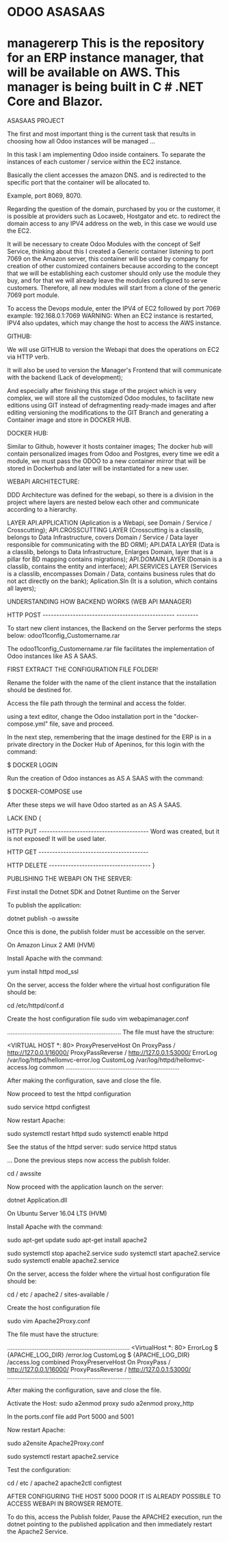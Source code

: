 # ODOO ASASAAS
# managererp This is the repository for an ERP instance manager, that will be available on AWS. This manager is being built in C # .NET Core and Blazor.


ASASAAS PROJECT

The first and most important thing is the current task that results in choosing how all Odoo instances will be managed ...

In this task I am implementing Odoo inside containers.
To separate the instances of each customer / service within the EC2 instance.

Basically the client accesses the amazon DNS. and is redirected to the specific port that the container will be allocated to.

Example, port 8069, 8070.

Regarding the question of the domain, purchased by you or the customer, it is possible at providers such as Locaweb, Hostgator and etc. to redirect the domain access to any IPV4 address on the web, in this case we would use the EC2.

It will be necessary to create Odoo Modules with the concept of Self Service, thinking about this I created a Generic container listening to port 7069 on the Amazon server, this container will be used by company for creation of other customized containers because according to the concept that we will be establishing each customer should only use the module they buy, and for that we will already leave the modules configured to serve customers. Therefore, all new modules will start from a clone of the generic 7069 port module.

To access the Devops module, enter the IPV4 of EC2 followed by port 7069 example: 192.168.0.1:7069
WARNING: When an EC2 instance is restarted, IPV4 also updates, which may change the host to access the AWS instance.

GITHUB:

We will use GITHUB to version the Webapi that does the operations on EC2 via HTTP verb.

It will also be used to version the Manager's Frontend that will communicate with the backend (Lack of development);

And especially after finishing this stage of the project which is very complex, we will store all the customized Odoo modules, to facilitate new editions using GIT instead of defragmenting ready-made images and after editing versioning the modifications to the GIT Branch and generating a Container image and store in DOCKER HUB.


DOCKER HUB:

Similar to Github, however it hosts container images;
The docker hub will contain personalized images from Odoo and Postgres, every time we edit a module, we must pass the ODOO to a new container mirror that will be stored in Dockerhub and later will be instantiated for a new user.

WEBAPI ARCHITECTURE:

DDD Architecture was defined for the webapi, so there is a division in the project where layers are nested below each other and communicate according to a hierarchy.

LAYER API.APPLICATION (Aplication is a Webapi, see Domain / Service / Crosscutting);
API.CROSSCUTTING LAYER (Crosscutting is a classlib, belongs to Data Infrastructure, covers Domain / Service / Data layer responsible for communicating with the BD ORM);
API.DATA LAYER (Data is a classlib, belongs to Data Infrastructure, Enlarges Domain, layer that is a pillar for BD mapping contains migrations);
API.DOMAIN LAYER (Domain is a classlib, contains the entity and interface);
API.SERVICES LAYER (Services is a classlib, encompasses Domain / Data, contains business rules that do not act directly on the bank);
Aplication.Sln (It is a solution, which contains all layers);

UNDERSTANDING HOW BACKEND WORKS (WEB API MANAGER)

HTTP POST ------------------------------------------------ --------

To start new client instances, the Backend on the Server performs the steps below:
odoo11config_Customername.rar

The odoo11config_Customername.rar file facilitates the implementation of Odoo instances like AS A SAAS.

FIRST EXTRACT THE CONFIGURATION FILE FOLDER!

Rename the folder with the name of the client instance that the installation should be destined for.

Access the file path through the terminal and access the folder.

using a text editor, change the Odoo installation port in the "docker-compose.yml" file, save and proceed.

In the next step, remembering that the image destined for the ERP is in a private directory in the Docker Hub of Apeninos, for this login with the command:

$ DOCKER LOGIN

Run the creation of Odoo instances as AS A SAAS with the command:

$ DOCKER-COMPOSE use

After these steps we will have Odoo started as an AS A SAAS.

LACK END {

HTTP PUT ---------------------------------------- Word was created, but it is not exposed! It will be used later.

HTTP GET ----------------------------------------

HTTP DELETE -------------------------------------
}

PUBLISHING THE WEBAPI ON THE SERVER:

First install the Dotnet SDK and Dotnet Runtime on the Server

To publish the application:

dotnet publish -o awssite

Once this is done, the publish folder must be accessible on the server.

On Amazon Linux 2 AMI (HVM)

Install Apache with the command:

yum install httpd mod_ssl

On the server, access the folder where the virtual host configuration file should be:

cd /etc/httpd/conf.d

Create the host configuration file
sudo vim webapimanager.conf

..................................................................
The file must have the structure:

<VIRTUAL HOST *: 80>
 ProxyPreserveHost On
 ProxyPass / http://127.0.0.1/16000/
 ProxyPassReverse / http://127.0.0.1:53000/
 ErrorLog /var/log/httpd/hellomvc-error.log
 CustomLog /var/log/httpd/hellomvc-access.log common
</VirtualHost>
..................................................................


After making the configuration, save and close the file.

Now proceed to test the httpd configuration

sudo service httpd configtest

Now restart Apache:

sudo systemctl restart httpd
sudo systemctl enable httpd

See the status of the httpd server:
sudo service httpd status

...
Done the previous steps now access the publish folder.

cd / awssite

Now proceed with the application launch on the server:

dotnet Application.dll

On Ubuntu Server 16.04 LTS (HVM)

Install Apache with the command:

sudo apt-get update
sudo apt-get install apache2

sudo systemctl stop apache2.service
sudo systemctl start apache2.service
sudo systemctl enable apache2.service

On the server, access the folder where the virtual host configuration file should be:

cd / etc / apache2 / sites-available /

Create the host configuration file

sudo vim Apache2Proxy.conf

The file must have the structure:

.......................................................................
<VirtualHost *: 80>
  ErrorLog $ {APACHE_LOG_DIR} /error.log
  CustomLog $ {APACHE_LOG_DIR} /access.log combined
  ProxyPreserveHost On
  ProxyPass / http://127.0.0.1/16000/
  ProxyPassReverse / http://127.0.0.1:53000/
</VirtualHost>
........................................................................



After making the configuration, save and close the file.

Activate the Host:
sudo a2enmod proxy
sudo a2enmod proxy_http

In the ports.conf file add Port 5000 and 5001

Now restart Apache:

sudo a2ensite Apache2Proxy.conf

sudo systemctl restart apache2.service

Test the configuration:

cd / etc / apache2
apache2ctl configtest

AFTER CONFIGURING THE HOST 5000 DOOR IT IS ALREADY POSSIBLE TO ACCESS WEBAPI IN BROWSER REMOTE.

To do this, access the Publish folder, Pause the APACHE2 execution, run the dotnet pointing to the published application and then immediately restart the Apache2 Service.
